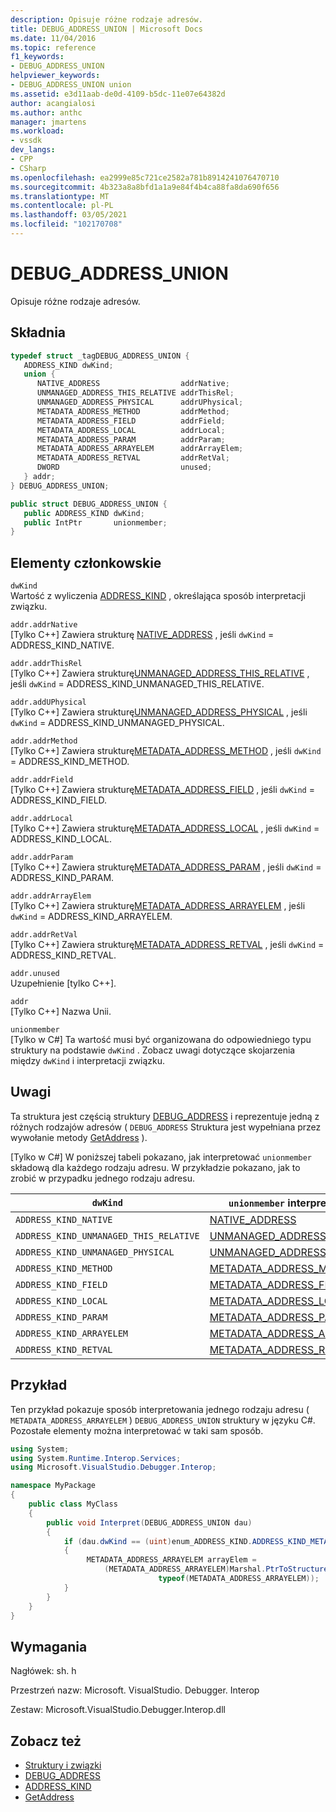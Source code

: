 ```yaml
---
description: Opisuje różne rodzaje adresów.
title: DEBUG_ADDRESS_UNION | Microsoft Docs
ms.date: 11/04/2016
ms.topic: reference
f1_keywords:
- DEBUG_ADDRESS_UNION
helpviewer_keywords:
- DEBUG_ADDRESS_UNION union
ms.assetid: e3d11aab-de0d-4109-b5dc-11e07e64382d
author: acangialosi
ms.author: anthc
manager: jmartens
ms.workload:
- vssdk
dev_langs:
- CPP
- CSharp
ms.openlocfilehash: ea2999e85c721ce2582a781b8914241076470710
ms.sourcegitcommit: 4b323a8a8bfd1a1a9e84f4b4ca88fa8da690f656
ms.translationtype: MT
ms.contentlocale: pl-PL
ms.lasthandoff: 03/05/2021
ms.locfileid: "102170708"
---
```

# <a name="debug_address_union"></a>DEBUG_ADDRESS_UNION
Opisuje różne rodzaje adresów.

## <a name="syntax"></a>Składnia

```cpp
typedef struct _tagDEBUG_ADDRESS_UNION {
   ADDRESS_KIND dwKind;
   union {
      NATIVE_ADDRESS                  addrNative;
      UNMANAGED_ADDRESS_THIS_RELATIVE addrThisRel;
      UNMANAGED_ADDRESS_PHYSICAL      addrUPhysical;
      METADATA_ADDRESS_METHOD         addrMethod;
      METADATA_ADDRESS_FIELD          addrField;
      METADATA_ADDRESS_LOCAL          addrLocal;
      METADATA_ADDRESS_PARAM          addrParam;
      METADATA_ADDRESS_ARRAYELEM      addrArrayElem;
      METADATA_ADDRESS_RETVAL         addrRetVal;
      DWORD                           unused;
   } addr;
} DEBUG_ADDRESS_UNION;
```

```csharp
public struct DEBUG_ADDRESS_UNION {
   public ADDRESS_KIND dwKind;
   public IntPtr       unionmember;
}
```

## <a name="members"></a>Elementy członkowskie
`dwKind`\
Wartość z wyliczenia [ADDRESS_KIND](../../../extensibility/debugger/reference/address-kind.md) , określająca sposób interpretacji związku.

`addr.addrNative`\
[Tylko C++] Zawiera strukturę [NATIVE_ADDRESS](../../../extensibility/debugger/reference/native-address.md) , jeśli `dwKind` = ADDRESS_KIND_NATIVE.

`addr.addrThisRel`\
[Tylko C++] Zawiera strukturę[UNMANAGED_ADDRESS_THIS_RELATIVE](../../../extensibility/debugger/reference/unmanaged-address-this-relative.md) , jeśli `dwKind` = ADDRESS_KIND_UNMANAGED_THIS_RELATIVE.

`addr.addUPhysical`\
[Tylko C++] Zawiera strukturę[UNMANAGED_ADDRESS_PHYSICAL](../../../extensibility/debugger/reference/unmanaged-address-physical.md) , jeśli `dwKind` = ADDRESS_KIND_UNMANAGED_PHYSICAL.

`addr.addrMethod`\
[Tylko C++] Zawiera strukturę[METADATA_ADDRESS_METHOD](../../../extensibility/debugger/reference/metadata-address-method.md) , jeśli `dwKind` = ADDRESS_KIND_METHOD.

`addr.addrField`\
[Tylko C++] Zawiera strukturę[METADATA_ADDRESS_FIELD](../../../extensibility/debugger/reference/metadata-address-field.md) , jeśli `dwKind` = ADDRESS_KIND_FIELD.

`addr.addrLocal`\
[Tylko C++] Zawiera strukturę[METADATA_ADDRESS_LOCAL](../../../extensibility/debugger/reference/metadata-address-local.md) , jeśli `dwKind` = ADDRESS_KIND_LOCAL.

`addr.addrParam`\
[Tylko C++] Zawiera strukturę[METADATA_ADDRESS_PARAM](../../../extensibility/debugger/reference/metadata-address-param.md) , jeśli `dwKind` = ADDRESS_KIND_PARAM.

`addr.addrArrayElem`\
[Tylko C++] Zawiera strukturę[METADATA_ADDRESS_ARRAYELEM](../../../extensibility/debugger/reference/metadata-address-arrayelem.md) , jeśli `dwKind` = ADDRESS_KIND_ARRAYELEM.

`addr.addrRetVal`\
[Tylko C++] Zawiera strukturę[METADATA_ADDRESS_RETVAL](../../../extensibility/debugger/reference/metadata-address-retval.md) , jeśli `dwKind` = ADDRESS_KIND_RETVAL.

`addr.unused`\
Uzupełnienie [tylko C++].

`addr`\
[Tylko C++] Nazwa Unii.

`unionmember`\
[Tylko w C#] Ta wartość musi być organizowana do odpowiedniego typu struktury na podstawie `dwKind` . Zobacz uwagi dotyczące skojarzenia między `dwKind` i interpretacji związku.

## <a name="remarks"></a>Uwagi
Ta struktura jest częścią struktury [DEBUG_ADDRESS](../../../extensibility/debugger/reference/debug-address.md) i reprezentuje jedną z różnych rodzajów adresów ( `DEBUG_ADDRESS` Struktura jest wypełniana przez wywołanie metody [GetAddress](../../../extensibility/debugger/reference/idebugaddress-getaddress.md) ).

 [Tylko w C#] W poniższej tabeli pokazano, jak interpretować `unionmember` składową dla każdego rodzaju adresu. W przykładzie pokazano, jak to zrobić w przypadku jednego rodzaju adresu.

|`dwKind`|`unionmember` interpretowane jako|
|--------------|----------------------------------|
|`ADDRESS_KIND_NATIVE`|[NATIVE_ADDRESS](../../../extensibility/debugger/reference/native-address.md)|
|`ADDRESS_KIND_UNMANAGED_THIS_RELATIVE`|[UNMANAGED_ADDRESS_THIS_RELATIVE](../../../extensibility/debugger/reference/unmanaged-address-this-relative.md)|
|`ADDRESS_KIND_UNMANAGED_PHYSICAL`|[UNMANAGED_ADDRESS_PHYSICAL](../../../extensibility/debugger/reference/unmanaged-address-physical.md)|
|`ADDRESS_KIND_METHOD`|[METADATA_ADDRESS_METHOD](../../../extensibility/debugger/reference/metadata-address-method.md)|
|`ADDRESS_KIND_FIELD`|[METADATA_ADDRESS_FIELD](../../../extensibility/debugger/reference/metadata-address-field.md)|
|`ADDRESS_KIND_LOCAL`|[METADATA_ADDRESS_LOCAL](../../../extensibility/debugger/reference/metadata-address-local.md)|
|`ADDRESS_KIND_PARAM`|[METADATA_ADDRESS_PARAM](../../../extensibility/debugger/reference/metadata-address-param.md)|
|`ADDRESS_KIND_ARRAYELEM`|[METADATA_ADDRESS_ARRAYELEM](../../../extensibility/debugger/reference/metadata-address-arrayelem.md)|
|`ADDRESS_KIND_RETVAL`|[METADATA_ADDRESS_RETVAL](../../../extensibility/debugger/reference/metadata-address-retval.md)|

## <a name="example"></a>Przykład
Ten przykład pokazuje sposób interpretowania jednego rodzaju adresu ( `METADATA_ADDRESS_ARRAYELEM` ) `DEBUG_ADDRESS_UNION` struktury w języku C#. Pozostałe elementy można interpretować w taki sam sposób.

```csharp
using System;
using System.Runtime.Interop.Services;
using Microsoft.VisualStudio.Debugger.Interop;

namespace MyPackage
{
    public class MyClass
    {
        public void Interpret(DEBUG_ADDRESS_UNION dau)
        {
            if (dau.dwKind == (uint)enum_ADDRESS_KIND.ADDRESS_KIND_METADATA_ARRAYELEM)
            {
                 METADATA_ADDRESS_ARRAYELEM arrayElem =
                     (METADATA_ADDRESS_ARRAYELEM)Marshal.PtrToStructure(dau.unionmember,
                                 typeof(METADATA_ADDRESS_ARRAYELEM));
            }
        }
    }
}
```

## <a name="requirements"></a>Wymagania
Nagłówek: sh. h

Przestrzeń nazw: Microsoft. VisualStudio. Debugger. Interop

Zestaw: Microsoft.VisualStudio.Debugger.Interop.dll

## <a name="see-also"></a>Zobacz też
- [Struktury i związki](../../../extensibility/debugger/reference/structures-and-unions.md)
- [DEBUG_ADDRESS](../../../extensibility/debugger/reference/debug-address.md)
- [ADDRESS_KIND](../../../extensibility/debugger/reference/address-kind.md)
- [GetAddress](../../../extensibility/debugger/reference/idebugaddress-getaddress.md)

